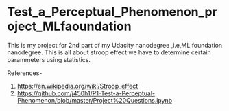 # Test_a_Perceptual_Phenomenon_project_MLfaoundation
This is my project for  2nd part of my Udacity nanodegree ,i.e,ML foundation nanodegree.
This is all about stroop effect we have to determine certain parammeters using statistics.

References-
1. https://en.wikipedia.org/wiki/Stroop_effect
2. https://github.com/j450h1/P1-Test-a-Perceptual-Phenomenon/blob/master/Project%20Questions.ipynb
